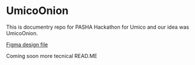 # UmicoOnion
This is documentry repo for PASHA Hackathon for Umico and our idea was UmicoOnion. 

[Figma design file](https://www.figma.com/file/j8u8hDVBGPicxz1Fb28SR1/Untitled?type=design&node-id=0%3A1&mode=design&t=eSuJkEUP7jOS9OhA-1)



Coming soon more tecnical READ.ME
